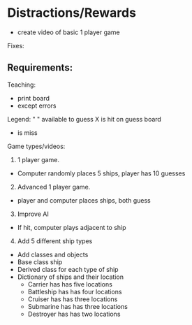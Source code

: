 # Distractions/Rewards
- create video of basic 1 player game

Fixes:

Requirements:
- 

Teaching:
- print board
- except errors

Legend:
" " available to guess
 X is hit on guess board
 - is miss

Game types/videos: 
1. 1 player game. 
  - Computer randomly places 5 ships, player has 10 guesses
2. Advanced 1 player game.
  - player and computer places ships, both guess
3. Improve AI
  - If hit, computer plays adjacent to ship
4. Add 5 different ship types
  - Add classes and objects
  - Base class ship
  - Derived class for each type of ship
  - Dictionary of ships and their location
    - Carrier has has five locations
    - Battleship has has four locations
    - Cruiser has has three locations
    - Submarine has has three locations
    - Destroyer has has two locations


 